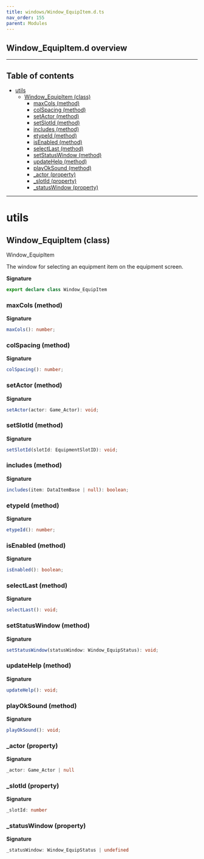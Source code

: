 ```yaml
---
title: windows/Window_EquipItem.d.ts
nav_order: 155
parent: Modules
---
```


## Window_EquipItem.d overview

---

<h2 class="text-delta">Table of contents</h2>

- [utils](#utils)
  - [Window_EquipItem (class)](#window_equipitem-class)
    - [maxCols (method)](#maxcols-method)
    - [colSpacing (method)](#colspacing-method)
    - [setActor (method)](#setactor-method)
    - [setSlotId (method)](#setslotid-method)
    - [includes (method)](#includes-method)
    - [etypeId (method)](#etypeid-method)
    - [isEnabled (method)](#isenabled-method)
    - [selectLast (method)](#selectlast-method)
    - [setStatusWindow (method)](#setstatuswindow-method)
    - [updateHelp (method)](#updatehelp-method)
    - [playOkSound (method)](#playoksound-method)
    - [\_actor (property)](#_actor-property)
    - [\_slotId (property)](#_slotid-property)
    - [\_statusWindow (property)](#_statuswindow-property)

---

# utils

## Window_EquipItem (class)

Window_EquipItem

The window for selecting an equipment item on the equipment screen.

**Signature**

```ts
export declare class Window_EquipItem
```

### maxCols (method)

**Signature**

```ts
maxCols(): number;
```

### colSpacing (method)

**Signature**

```ts
colSpacing(): number;
```

### setActor (method)

**Signature**

```ts
setActor(actor: Game_Actor): void;
```

### setSlotId (method)

**Signature**

```ts
setSlotId(slotId: EquipmentSlotID): void;
```

### includes (method)

**Signature**

```ts
includes(item: DataItemBase | null): boolean;
```

### etypeId (method)

**Signature**

```ts
etypeId(): number;
```

### isEnabled (method)

**Signature**

```ts
isEnabled(): boolean;
```

### selectLast (method)

**Signature**

```ts
selectLast(): void;
```

### setStatusWindow (method)

**Signature**

```ts
setStatusWindow(statusWindow: Window_EquipStatus): void;
```

### updateHelp (method)

**Signature**

```ts
updateHelp(): void;
```

### playOkSound (method)

**Signature**

```ts
playOkSound(): void;
```

### \_actor (property)

**Signature**

```ts
_actor: Game_Actor | null
```

### \_slotId (property)

**Signature**

```ts
_slotId: number
```

### \_statusWindow (property)

**Signature**

```ts
_statusWindow: Window_EquipStatus | undefined
```
